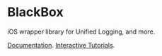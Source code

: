 # BlackBox
iOS wrapper library for Unified Logging, and more.

[Documentation](https://crispy-meme-11bfdf34.pages.github.io/documentation/blackbox).
[Interactive Tutorials](https://crispy-meme-11bfdf34.pages.github.io/tutorials/tutorial-table-of-contents).
